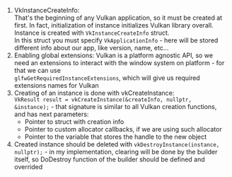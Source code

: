 1. VkInstanceCreateInfo:  
    That's the beginning of any Vulkan application, so it must be created at 
   first. In fact, initialization of instance initializes Vulkan library 
   overall.  
    Instance is created with `VkInstanceCreateInfo` struct.  
    In this struct you must specify `VkApplicationInfo` -
    here will be stored different info about our app, like version, name, etc...
2. Enabling global extensions:
   Vulkan is a platform agnostic API, so we need an extensions to interact 
   with the window system on platform - for that we can use  
   `glfwGetRequiredInstanceExtensions`, which will give us required 
   extensions names for Vulkan
3. Creating of an instance is done with vkCreateInstance:  
   `VkResult result = vkCreateInstance(&createInfo, nullptr, &instance);` - 
   that signature is similar to all Vulkan creation functions, and has next 
   parameters:
   * Pointer to struct with creation info
   * Pointer to custom allocator callbacks, if we are using such allocator
   * Pointer to the variable that stores the handle to the new object
4. Created instance should be deleted with `vkDestroyInstance(instance, 
nullptr);` - in my implementation, clearing will be done by the builder 
   itself, so DoDestroy function of the builder should be defined and overrided
